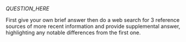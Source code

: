 <!-- Original FlashPaste name: SUF Opinion First, Then Web Search -->
<!-- FlashPaste ID: 38 -->

_QUESTION_HERE_

First give your own brief answer then do a web search for 3 reference sources of more recent information and provide supplemental answer, highlighting any notable differences from the first one.
